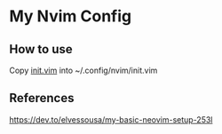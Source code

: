 # My Nvim Config

## How to use
Copy [init.vim](init.vim) into ~/.config/nvim/init.vim

## References
https://dev.to/elvessousa/my-basic-neovim-setup-253l
